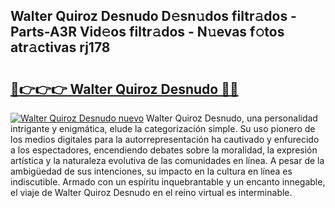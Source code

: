 ## Walter Quiroz Desnudo D𝚎sn𝚞dos filtr𝚊dos - Parts-A3R Vid𝚎os filtr𝚊dos - N𝚞evas f𝚘tos atr𝚊ctivas rj178

# <h2><a href="http://mb0u9ii.tromn.icu/?c=Walter+Quiroz+Desnudo">🔗👉👉👉 Walter Quiroz Desnudo 🔗🔗</a></h2>

[![Walter Quiroz Desnudo nuevo](https://i.imgur.com/pEAQMta.gif)](http://mb0u9ii.tromn.icu/?c=Walter+Quiroz+Desnudo)
Walter Quiroz Desnudo, una personalidad intrigante y enigmática, elude la categorización simple. Su uso pionero de los medios digitales para la autorrepresentación ha cautivado y enfurecido a los espectadores, encendiendo debates sobre la moralidad, la expresión artística y la naturaleza evolutiva de las comunidades en línea. A pesar de la ambigüedad de sus intenciones, su impacto en la cultura en línea es indiscutible. Armado con un espíritu inquebrantable y un encanto innegable, el viaje de Walter Quiroz Desnudo en el reino virtual es interminable.
